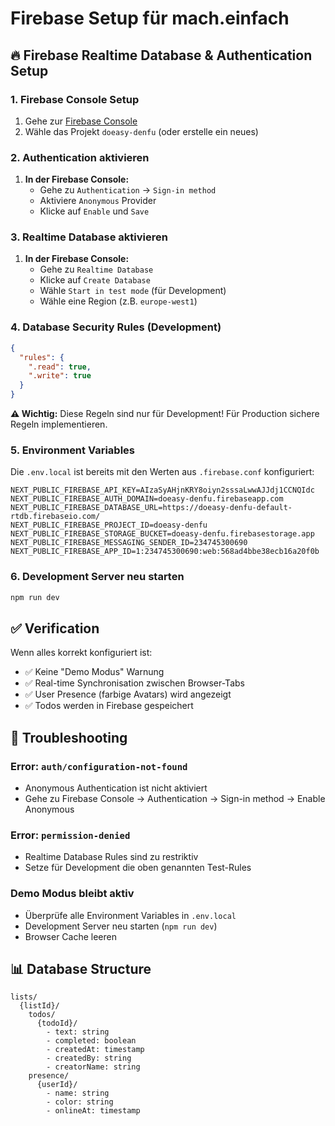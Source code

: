 # Firebase Setup für mach.einfach

## 🔥 Firebase Realtime Database & Authentication Setup

### 1. Firebase Console Setup

1. Gehe zur [Firebase Console](https://console.firebase.google.com)
2. Wähle das Projekt `doeasy-denfu` (oder erstelle ein neues)

### 2. Authentication aktivieren

1. **In der Firebase Console:**
   - Gehe zu `Authentication` → `Sign-in method`
   - Aktiviere `Anonymous` Provider
   - Klicke auf `Enable` und `Save`

### 3. Realtime Database aktivieren

1. **In der Firebase Console:**
   - Gehe zu `Realtime Database`
   - Klicke auf `Create Database`
   - Wähle `Start in test mode` (für Development)
   - Wähle eine Region (z.B. `europe-west1`)

### 4. Database Security Rules (Development)

```json
{
  "rules": {
    ".read": true,
    ".write": true
  }
}
```

**⚠️ Wichtig:** Diese Regeln sind nur für Development! Für Production sichere Regeln implementieren.

### 5. Environment Variables

Die `.env.local` ist bereits mit den Werten aus `.firebase.conf` konfiguriert:

```env
NEXT_PUBLIC_FIREBASE_API_KEY=AIzaSyAHjnKRY8oiyn2sssaLwwAJJdj1CCNQIdc
NEXT_PUBLIC_FIREBASE_AUTH_DOMAIN=doeasy-denfu.firebaseapp.com
NEXT_PUBLIC_FIREBASE_DATABASE_URL=https://doeasy-denfu-default-rtdb.firebaseio.com/
NEXT_PUBLIC_FIREBASE_PROJECT_ID=doeasy-denfu
NEXT_PUBLIC_FIREBASE_STORAGE_BUCKET=doeasy-denfu.firebasestorage.app
NEXT_PUBLIC_FIREBASE_MESSAGING_SENDER_ID=234745300690
NEXT_PUBLIC_FIREBASE_APP_ID=1:234745300690:web:568ad4bbe38ecb16a20f0b
```

### 6. Development Server neu starten

```bash
npm run dev
```

## ✅ Verification

Wenn alles korrekt konfiguriert ist:
- ✅ Keine "Demo Modus" Warnung
- ✅ Real-time Synchronisation zwischen Browser-Tabs
- ✅ User Presence (farbige Avatars) wird angezeigt
- ✅ Todos werden in Firebase gespeichert

## 🐛 Troubleshooting

### Error: `auth/configuration-not-found`
- Anonymous Authentication ist nicht aktiviert
- Gehe zu Firebase Console → Authentication → Sign-in method → Enable Anonymous

### Error: `permission-denied`
- Realtime Database Rules sind zu restriktiv
- Setze für Development die oben genannten Test-Rules

### Demo Modus bleibt aktiv
- Überprüfe alle Environment Variables in `.env.local`
- Development Server neu starten (`npm run dev`)
- Browser Cache leeren

## 📊 Database Structure

```
lists/
  {listId}/
    todos/
      {todoId}/
        - text: string
        - completed: boolean
        - createdAt: timestamp
        - createdBy: string
        - creatorName: string
    presence/
      {userId}/
        - name: string
        - color: string
        - onlineAt: timestamp
```